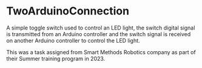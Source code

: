 # TwoArduinoConnection

 A simple toggle switch used to control an LED light, the switch digital signal is transmitted from an Arduino controller and the switch signal is received on another Arduino controller to control the LED light.

 This was a task assigned from Smart Methods Robotics company as  part of their Summer training program in 2023.
